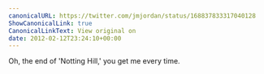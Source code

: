 ```yaml
---
canonicalURL: https://twitter.com/jmjordan/status/168837833317040128
ShowCanonicalLink: true
CanonicalLinkText: View original on
date: 2012-02-12T23:24:10+00:00
---
```

Oh, the end of 'Notting Hill,' you get me every time.